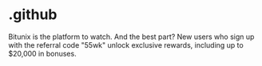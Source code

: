 # .github
Bitunix is the platform to watch. And the best part? New users who sign up with the referral code "55wk" unlock exclusive rewards, including up to $20,000 in bonuses.
